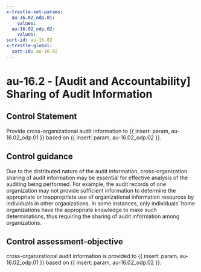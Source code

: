 ```yaml
---
x-trestle-set-params:
  au-16.02_odp.01:
    values:
  au-16.02_odp.02:
    values:
sort-id: au-16.02
x-trestle-global:
  sort-id: au-16.02
---
```


# au-16.2 - \[Audit and Accountability\] Sharing of Audit Information

## Control Statement

Provide cross-organizational audit information to {{ insert: param, au-16.02_odp.01 }} based on {{ insert: param, au-16.02_odp.02 }}.

## Control guidance

Due to the distributed nature of the audit information, cross-organization sharing of audit information may be essential for effective analysis of the auditing being performed. For example, the audit records of one organization may not provide sufficient information to determine the appropriate or inappropriate use of organizational information resources by individuals in other organizations. In some instances, only individuals’ home organizations have the appropriate knowledge to make such determinations, thus requiring the sharing of audit information among organizations.

## Control assessment-objective

cross-organizational audit information is provided to {{ insert: param, au-16.02_odp.01 }} based on {{ insert: param, au-16.02_odp.02 }}.
